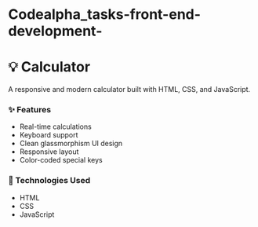 # Codealpha_tasks-front-end-development-
# 💡 Calculator

A responsive and modern calculator built with HTML, CSS, and JavaScript.

### ✨ Features
- Real-time calculations
- Keyboard support
- Clean glassmorphism UI design
- Responsive layout
- Color-coded special keys

### 🚀 Technologies Used
- HTML
- CSS
- JavaScript




